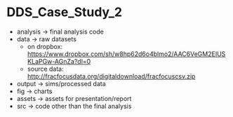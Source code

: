 # DDS_Case_Study_2

* analysis -> final analysis code
* data -> raw datasets
    - on dropbox: https://www.dropbox.com/sh/w8hp62d6o4blmo2/AAC6VeGM2EIUSKLaPGw-AGnZa?dl=0
    - source data: http://fracfocusdata.org/digitaldownload/fracfocuscsv.zip
* output -> sims/processed data
* fig -> charts
* assets -> assets for presentation/report
* src -> code other than the final analysis




















